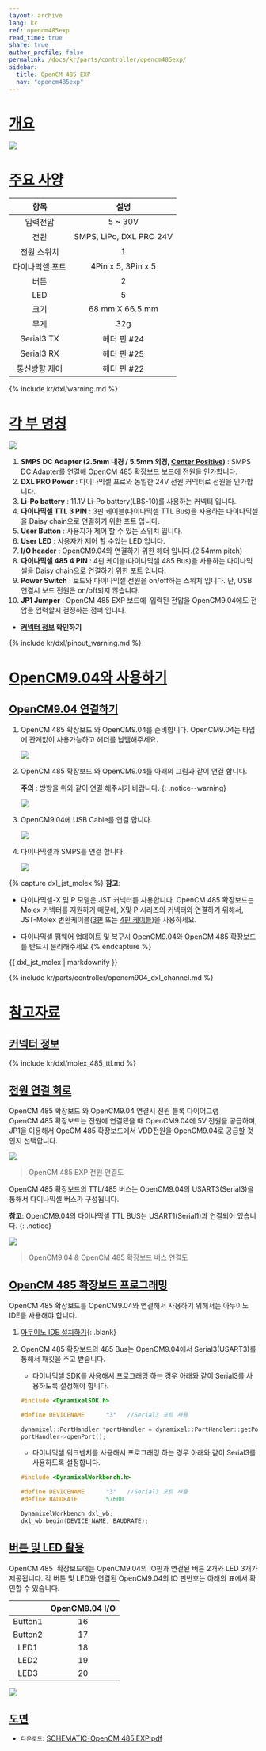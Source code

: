 ```yaml
---
layout: archive
lang: kr
ref: opencm485exp
read_time: true
share: true
author_profile: false
permalink: /docs/kr/parts/controller/opencm485exp/
sidebar:
  title: OpenCM 485 EXP
  nav: "opencm485exp"
---
```


# [개요](#개요)

![](/assets/images/parts/controller/opencm904/opencm485exp_product.jpg)

# [주요 사양](#주요-사양)

|      항목       |          설명           |
|:---------------:|:-----------------------:|
|    입력전압     |         5 ~ 30V         |
|      전원       | SMPS, LiPo, DXL PRO 24V |
|   전원 스위치   |            1            |
| 다이나믹셀 포트 |   4Pin x 5, 3Pin x 5    |
|      버튼       |            2            |
|       LED       |            5            |
|      크기       |     68 mm X 66.5 mm     |
|      무게       |           32g           |
|   Serial3 TX    |       헤더 핀 #24       |
|   Serial3 RX    |       헤더 핀 #25       |
|  통신방향 제어  |       헤더 핀 #22       |

{% include kr/dxl/warning.md %}

# [각 부 명칭](#각-부-명칭)

![](/assets/images/parts/controller/opencm904/opencm485exp_01.jpg)

1. **SMPS DC Adapter (2.5mm 내경 / 5.5mm 외경, [Center Positive](https://en.wikipedia.org/wiki/Polarity_symbols))** : SMPS DC Adapter를 연결해 OpenCM 485 확장보드 보드에 전원을 인가합니다.
2. **DXL PRO Power** : 다이나믹셀 프로와 동일한 24V 전원 커넥터로 전원을 인가합니다.
3. **Li-Po battery** : 11.1V Li-Po battery(LBS-10)를 사용하는 커넥터 입니다.
4. **다이나믹셀 TTL 3 PIN** : 3핀 케이블(다이나믹셀 TTL Bus)을 사용하는 다이나믹셀을 Daisy chain으로 연결하기 위한 포트 입니다.
5. **User Button** : 사용자가 제어 할 수 있는 스위치 입니다.
6. **User LED** : 사용자가 제어 할 수있는 LED 입니다.
7. **I/O header** : OpenCM9.04와 연결하기 위한 헤더 입니다.(2.54mm pitch)
8. **다이나믹셀 485 4 PIN** : 4핀 케이블(다이나믹셀 485 Bus)을 사용하는 다이나믹셀을 Daisy chain으로 연결하기 위한 포트 입니다.
9. **Power Switch** : 보드와 다이나믹셀 전원을 on/off하는 스위치 입니다. 단, USB 연결시 보드 전원은 on/off되지 않습니다.
10. **JP1 Jumper** : OpenCM 485 EXP 보드에  입력된 전압을 OpenCM9.04에도 전압을 입력할지 결정하는 점퍼 입니다.

- **[커넥터 정보](#커넥터-정보) 확인하기**

{% include kr/dxl/pinout_warning.md %}

# [OpenCM9.04와 사용하기](#opencm904와-사용하기)

## [OpenCM9.04 연결하기](#opencm904-연결하기)

1. OpenCM 485 확장보드 와 OpenCM9.04를 준비합니다. OpenCM9.04는 타입에 관계없이 사용가능하고 헤더를 납땜해주세요.

    ![](/assets/images/parts/controller/opencm904/opencm485.png)

2. OpenCM 485 확장보드 와 OpenCM9.04를 아래의 그림과 같이 연결 합니다.

    **주의** : 방향을 위와 같이 연결 해주시기 바랍니다.
    {: .notice--warning}

    ![](/assets/images/parts/controller/opencm904/img_3483.jpg)

3. OpenCM9.04에 USB Cable를 연결 합니다.

    ![](/assets/images/parts/controller/opencm904/opencm485exp_04.jpg)

4. 다이나믹셀과 SMPS를 연결 합니다.

    ![](/assets/images/parts/controller/opencm904/opencm485exp_05.jpg)

{% capture dxl_jst_molex %}
**참고**: 
- 다이나믹셀-X 및 P 모델은 JST 커넥터를 사용합니다. OpenCM 485 확장보드는 Molex 커넥터를 지원하기 때문에, X및 P 시리즈의 커넥터와 연결하기 위해서, JST-Molex 변환케이블([3핀](https://www.robotis.com/shop/item.php?it_id=903-0251-000) 또는 [4핀 케이블](https://www.robotis.com/shop/item.php?it_id=903-0246-000))을 사용하세요.

- 다이나믹셀 펌웨어 업데이트 및 복구시 OpenCM9.04와 OpenCM 485 확장보드를 반드시 분리해주세요
{% endcapture %}
<div class="notice">{{ dxl_jst_molex | markdownify }}</div>

<!-- 

## [다양한 X시리즈 사용하기](#다양한-x시리즈-사용하기)

[DYNAMIXEL Channel](#dynamixel-channel-설정하기)을 설정하여, [다이나믹셀-X](/docs/kr/dxl/x/#x-series)를 로보티즈가 제공하는 [소프트웨어](/docs/kr/software/#로보플러스)에서 사용하실수 있습니다. 

**참고**: [아두이노 IDE](#아두이노-ide)를 사용시, 채널 설정이 필요하지 않습니다. 
{: .notice}

### [DYNAMIXEL Channel 설정하기](#dynamixel-channel-설정하기) 

-->

{% include kr/parts/controller/opencm904_dxl_channel.md %}

# [참고자료](#참고자료)

## [커넥터 정보](#커넥터정보)

{% include kr/dxl/molex_485_ttl.md %}

## [전원 연결 회로](#전원-연결-회로)

OpenCM 485 확장보드 와 OpenCM9.04 연결시 전원 블록 다이어그램  
OpenCM 485 확장보드는 전원에 연결됐을 때 OpenCM9.04에 5V 전원을 공급하며, JP1을 이용해서 OpeCM 485 확장보드에서 VDD전원을 OpenCM9.04로 공급할 것인지 선택합니다.

![](/assets/images/parts/controller/opencm904/opencm485exp_06.png)

> OpenCM 485 EXP 전원 연결도

OpenCM 485 확장보드의 TTL/485 버스는 OpenCM9.04의 USART3(Serial3)을 통해서 다이나믹셀 버스가 구성됩니다.

**참고**: OpenCM9.04의 다이나믹셀 TTL BUS는 USART1(Serial1)과 연결되어 있습니다.
{: .notice}

![](/assets/images/parts/controller/opencm904/opencm485exp_3.png)

> OpenCM9.04 & OpenCM 485 확장보드 버스 연결도

## [OpenCM 485 확장보드 프로그래밍](#opencm-485-확장보드-프로그래밍)

OpenCM 485 확장보드를 OpenCM9.04와 연결해서 사용하기 위해서는 아두이노 IDE를 사용해야 합니다.

1. [아두이노 IDE 설치하기]{: .blank}

2. OpenCM 485 확장보드의 485 Bus는 OpenCM9.04에서 Serial3(USART3)를 통해서 패킷을 주고 받습니다.

    - 다이나믹셀 SDK를 사용해서 프로그래밍 하는 경우 아래와 같이 Serial3를 사용하도록 설정해야 합니다.

    ```cpp
    #include <DynamixelSDK.h>

    #define DEVICENAME      "3"   //Serial3 포트 사용

    dynamixel::PortHandler *portHandler = dynamixel::PortHandler::getPortHandler(DEVICENAME);
    portHandler->openPort();
    ```

    - 다이나믹셀 워크벤치를 사용해서 프로그래밍 하는 경우 아래와 같이 Serial3를 사용하도록 설정합니다.

    ```cpp
    #include <DynamixelWorkbench.h>

    #define DEVICENAME      "3"   //Serial3 포트 사용
    #define BAUDRATE        57600

    DynamixelWorkbench dxl_wb;
    dxl_wb.begin(DEVICE_NAME, BAUDRATE);
    ```

## [버튼 및 LED 활용](#버튼-및-led-활용)

OpenCM 485  확장보드에는 OpenCM9.04의 IO핀과 연결된 버튼 2개와 LED 3개가 제공됩니다.
각 버튼 및 LED와 연결된 OpenCM9.04의 IO 핀번호는 아래의 표에서 확인할 수 있습니다.

|         | OpenCM9.04 I/O |
|:-------:|:--------------:|
| Button1 |       16       |
| Button2 |       17       |
|  LED1   |       18       |
|  LED2   |       19       |
|  LED3   |       20       |

![](/assets/images/parts/controller/opencm904/opencm485exp_11.jpg)


## [도면](#도면)

- `다운로드`: [SCHEMATIC-OpenCM 485 EXP.pdf]

[아두이노 IDE 설치하기]: /docs/kr/software/arduino_ide/
[SCHEMATIC-OpenCM 485 EXP.pdf]: https://robotis.s3.ap-northeast-2.amazonaws.com/support/ko/baggage_files/opencm/schematic1___opencm_485exp.pdf
